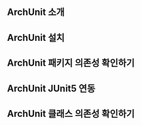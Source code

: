 ## ArchUnit 소개
## ArchUnit 설치
## ArchUnit 패키지 의존성 확인하기
## ArchUnit JUnit5 연동
## ArchUnit 클래스 의존성 확인하기